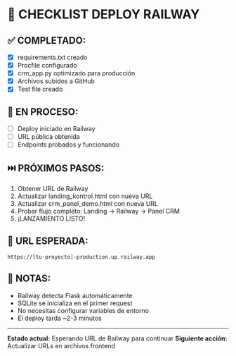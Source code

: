 # 🚨 CHECKLIST DEPLOY RAILWAY

## ✅ COMPLETADO:
- [x] requirements.txt creado
- [x] Procfile configurado  
- [x] crm_app.py optimizado para producción
- [x] Archivos subidos a GitHub
- [x] Test file creado

## 🔄 EN PROCESO:
- [ ] Deploy iniciado en Railway
- [ ] URL pública obtenida
- [ ] Endpoints probados y funcionando

## ⏭️ PRÓXIMOS PASOS:
1. Obtener URL de Railway
2. Actualizar landing_kontrol.html con nueva URL
3. Actualizar crm_panel_demo.html con nueva URL  
4. Probar flujo completo: Landing → Railway → Panel CRM
5. ¡LANZAMIENTO LISTO!

## 🎯 URL ESPERADA:
```
https://[tu-proyecto]-production.up.railway.app
```

## 📝 NOTAS:
- Railway detecta Flask automáticamente
- SQLite se inicializa en el primer request
- No necesitas configurar variables de entorno
- El deploy tarda ~2-3 minutos

---
**Estado actual:** Esperando URL de Railway para continuar
**Siguiente acción:** Actualizar URLs en archivos frontend
